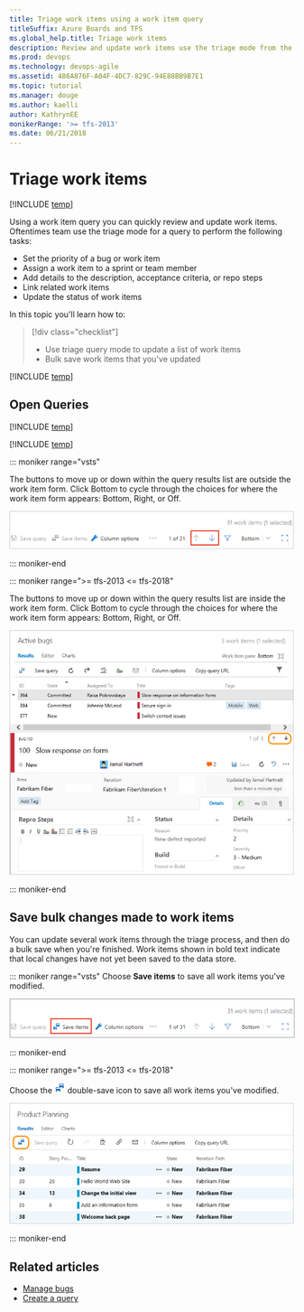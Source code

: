```yaml
---
title: Triage work items using a work item query 
titleSuffix: Azure Boards and TFS  
ms.global_help.title: Triage work items
description: Review and update work items use the triage mode from the query results view in Azure Boards & Team Foundation Server
ms.prod: devops
ms.technology: devops-agile
ms.assetid: 486A876F-A04F-4DC7-829C-94E88BB9B7E1 
ms.topic: tutorial
ms.manager: douge
ms.author: kaelli
author: KathrynEE
monikerRange: '>= tfs-2013'
ms.date: 06/21/2018  
---
```



# Triage work items  

[!INCLUDE [temp](../_shared/version-vsts-tfs-all-versions.md)]

Using a work item query you can quickly review and update work items. Oftentimes team use the triage mode for a query to perform the following tasks: 
- Set the priority of a bug or work item 
- Assign a work item to a sprint or team member 
- Add details to the description, acceptance criteria, or repo steps 
- Link related work items 
- Update the status of work items 

In this topic you'll learn how to:

>[!div class="checklist"]      
> * Use triage query mode to update a list of work items   
> * Bulk save work items that you've updated  

[!INCLUDE [temp](../_shared/prerequisites.md)]


## Open Queries 

[!INCLUDE [temp](../../_shared/new-navigation.md)] 

[!INCLUDE [temp](../_shared/open-queries.md)] 


::: moniker range="vsts"

The buttons to move up or down within the query results list are outside the work item form. Click Bottom to cycle through the choices for where the work item form appears: Bottom, Right, or Off. 

![Web portal, choose Work>Queries](_img/triage-queries/triage-buttons-new-exp.png)

::: moniker-end

::: moniker range=">= tfs-2013 <= tfs-2018"

The buttons to move up or down within the query results list are inside the work item form. Click Bottom to cycle through the choices for where the work item form appears: Bottom, Right, or Off.

![Triage query results ](_img/triage-queries/scrum-active-bug-triage-mode-co.png)

::: moniker-end


 
## Save bulk changes made to work items 

You can update several work items through the triage process, and then do a bulk save when you're finished. Work items shown in bold text indicate that local changes have not yet been saved to the data store.   


::: moniker range="vsts"
Choose **Save items** to save all work items you've modified. 

<img src="_img/triage-queries/save-work-items-new-exp.png" alt="Choose Save work items to save all modified work items" style="border: 1px solid #C3C3C3;" /> 

::: moniker-end

::: moniker range=">= tfs-2013 <= tfs-2018"

Choose the ![double-save-icon](../_img/icons/icon-double-save.png) double-save icon to save all work items you've modified.

![Azure Boards and TFS 2017, Query results page, save bulk modified items](../backlogs/_img/bulk-modify-save-ts.png)  

::: moniker-end


## Related articles

- [Manage bugs](../backlogs/manage-bugs.md) 
- [Create a query](using-queries.md) 

